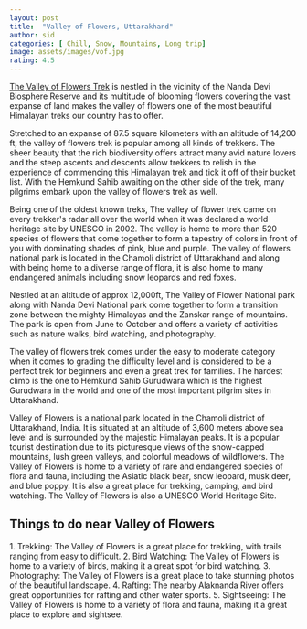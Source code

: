 ```yaml
---
layout: post
title:  "Valley of Flowers, Uttarakhand"
author: sid
categories: [ Chill, Snow, Mountains, Long trip]
image: assets/images/vof.jpg
rating: 4.5
---
```

[The Valley of Flowers Trek](https://www.justwravel.com/package/Valley-of-Flower-Trek) is nestled in the vicinity of the Nanda Devi Biosphere Reserve and its multitude of blooming flowers covering the vast expanse of land makes the valley of flowers one of the most beautiful Himalayan treks our country has to offer.

Stretched to an expanse of 87.5 square kilometers with an altitude of 14,200 ft, the valley of flowers trek is popular among all kinds of trekkers. The sheer beauty that the rich biodiversity offers attract many avid nature lovers and the steep ascents and descents allow trekkers to relish in the experience of commencing this Himalayan trek and tick it off of their bucket list. With the Hemkund Sahib awaiting on the other side of the trek, many pilgrims embark upon the valley of flowers trek as well. 

Being one of the oldest known treks, The valley of flower trek came on every trekker's radar all over the world when it was declared a world heritage site by UNESCO in 2002. The valley is home to more than 520 species of flowers that come together to form a tapestry of colors in front of you with dominating shades of pink, blue and purple. The valley of flowers national park is located in the Chamoli district of Uttarakhand and along with being home to a diverse range of flora, it is also home to many endangered animals including snow leopards and red foxes. 

Nestled at an altitude of approx 12,000ft, The Valley of Flower National park along with Nanda Devi National park come together to form a transition zone between the mighty Himalayas and the Zanskar range of mountains. The park is open from June to October and offers a variety of activities such as nature walks, bird watching, and photography.

The valley of flowers trek comes under the easy to moderate category when it comes to grading the difficulty level and is considered to be a perfect trek for beginners and even a great trek for families. The hardest climb is the one to Hemkund Sahib Gurudwara which is the highest Gurudwara in the world and one of the most important pilgrim sites in Uttarakhand. 

Valley of Flowers is a national park located in the Chamoli district of Uttarakhand, India. It is situated at an altitude of 3,600 meters above sea level and is surrounded by the majestic Himalayan peaks. It is a popular tourist destination due to its picturesque views of the snow-capped mountains, lush green valleys, and colorful meadows of wildflowers. The Valley of Flowers is home to a variety of rare and endangered species of flora and fauna, including the Asiatic black bear, snow leopard, musk deer, and blue poppy. It is also a great place for trekking, camping, and bird watching. The Valley of Flowers is also a UNESCO World Heritage Site.

<h2>Things to do near Valley of Flowers</h2>
1. Trekking: The Valley of Flowers is a great place for trekking, with trails ranging from easy to difficult.
2. Bird Watching: The Valley of Flowers is home to a variety of birds, making it a great spot for bird watching.
3. Photography: The Valley of Flowers is a great place to take stunning photos of the beautiful landscape.
4. Rafting: The nearby Alaknanda River offers great opportunities for rafting and other water sports.
5. Sightseeing: The Valley of Flowers is home to a variety of flora and fauna, making it a great place to explore and sightsee.


<div class="pa-carousel-widget" style="width:100%; height:480px; display:none;"
  data-link="https://www.justwravel.com/package/Valley-of-Flower-Trek"
  data-title="Valley of Flowers, Uttarakhand"
  data-description="Chill, Snow, Mountains, Long trip"
  data-delay="3">
  <object data="https://lh3.googleusercontent.com/JogRrpZdL_TODsuDOh5PEqc0hcCcz9_N5_-SC2uVQxEkCRdwD_x2GZZboXZYoxFrOhR7ZDQvq4-ktcDB3SyWBHReo-B4ZplKUkAwkfHy5a7HsFbPcs0vDdrXmTU4BYc3L2JJO72X5q8=w1920-h1080"></object>
  <object data="https://lh3.googleusercontent.com/6lqeTwMtWUlLwMhPOxk7DoMLoJQPKw-cwxn8wqcE5UY7QAZX2TS5sEgcuNOgi6GTSHbsfwCYqL_gk9rRy8GI4us-MC8A5N4i_B-r_fv8-CwjIOiofNAOWCUGNpabZMN6ZSzn6Nq2YN0=w1920-h1080"></object>
  <object data="https://lh3.googleusercontent.com/jPAX7SEcCrdSEdq7jZb_0rdG926z9WgUSM6zaaf2bWZHO9RdO26gl5cxhOdfnNqCsh3KjBy0SqoNTZkikAgulwfV9V5g5-z-FEApqNGeTZSZdc40hiAFIhs3sqFSBbo2R2oVbpgitbo=w1920-h1080"></object>
  <object data="https://lh3.googleusercontent.com/LpBI7ciKwH5T3XQn_uAcBjFISWMh0PqPdOZPPeqPyXt9GoW5KQBli091SHaawJriG-3oNAOCQm2L9Rbp5H3OWqVP_XAOOSsmXUvv3RTwmIdfDqB8-kjZEDjMCIo8xCl6md-SHzI47Xo=w1920-h1080"></object>
  <object data="https://lh3.googleusercontent.com/7XITjGxIjZ2NofC-2vOQrypXAHjOiwoz2PDWZ8EiCnZIGownJOBVtITCmRTlRcjzcwuKKhoIzzcpMmIBbAJgQlvll4cvuqlmUUJQjzXoyZvLJIm-yJ-AdaVDo7urRJsdiS4LKVt38qA=w1920-h1080"></object>
  <object data="https://lh3.googleusercontent.com/KQeG-Hs9KC2py0R709FR__Ge7wJelt-CfJNugUspCIdwhWqx4az9i5dwnn7NQZU29R2q0EzPShjUB9WY609xx2Iw0DJfmzjaf_HTEEh88o6PGw0RuNA5PDM7S8VQTY3bXKT9bIXpb6Y=w1920-h1080"></object>
  <object data="https://lh3.googleusercontent.com/UWQTBV6Zg7lUYa5Qqa24ZoEtsxk3ZenkF7y39bb5vbAxZ0gE-jqzHAm-F-oGH1oXQbNbyrCFabd_2oXJZL5aFFKOg5LqtcpGv4zoZsbItr_OzVdKdgKKOFJZatRJB_B7SHVXNxkTDyU=w1920-h1080"></object>
  <object data="https://lh3.googleusercontent.com/HjfBC0ARrixN7nXSNcMrQDD-UrEx64ag0528W-jrsPEev8kazGTcGMMhDP7nTSdZBieb19IavtLq-r1R5TYY0G2AWd22sprFCZE7awgzBy7YRgR9nlX5o6AbzmlxGj6FRMQ_O1GLUb8=w1920-h1080"></object>
  <object data="https://lh3.googleusercontent.com/Qa2DHTjekoha6TahbYuMftj4Z1V49O71WhA7rZ2Wro8p1PI8mzf99g2_qT1v9mlZnRMm2-YMZmoAsNCfrqN77sKenSvjaA-Qvwg30Fw8my0VJ3s3sn0A7Wf-ANLSufZZ7S91Dt1Zi3Q=w1920-h1080"></object>
  <object data="https://lh3.googleusercontent.com/z2eTR1wgcFrbRskHYGU32cgV2dcKNs-hC0BTuzQZLluGR3CgruYszUbCLtaxKT76actExe_RXO9eIBvHk5NSXUSYwQNh0F-ZcvecitJZjd50Ld0b_ndjTy6Rt1u9s6BpHq459mOdrTM=w1920-h1080"></object>
  <object data="https://lh3.googleusercontent.com/h-OECbcdIWBftOeXi5j3xgzKYkC5Vyuv4AB_JQ4onGxHgu2V0D2MwwlmS4BGllUJ-H4R-n20t8eIbCMvMrFShoAJKGuxOvHQGMmxnrB2gpzLildP13gA9IrWEx1mb7TKyNEThvsAZqw=w1920-h1080"></object>
  <object data="https://lh3.googleusercontent.com/2P68fIUyDdi9gRofl1EAzB1EHg7Mt1iNL7BUwdkmW0Gvzze3uM249qkoVl24K7w7kMZBAD9cl0y__dUUEC5dd36XgpNYCQrAuLzNEicYMmYZ9LH52dnQS0Ve9VsMU8QalYOF7hyJN1Y=w1920-h1080"></object>
  <object data="https://lh3.googleusercontent.com/uIgpin5EAKeIY4WWrkpyuHWysyYOLThzEdIMi3DxDPB0OEcu9QWrswp3R0SzgC2fB8WqKCcuZsxk2Kva49HB5TnpihZQPauSlrnwNkZBnuWdGuxhtvBupv853NAqxAU0rJFc0AAYKNg=w1920-h1080"></object>
  <object data="https://lh3.googleusercontent.com/U3Jr469DPlck3WE63Uo7zjFMPknFkQedoG5vTMvHFhRtPgowc_6bMkxzo0b77kFaVfp1hCp6fwKyMpkwPgKlj57_9uRT7ayPlOXv0Qv-Zuv9ag2QTAozgQ9SpC2RnTwcLUTNGXUT0wI=w1920-h1080"></object>
</div>

